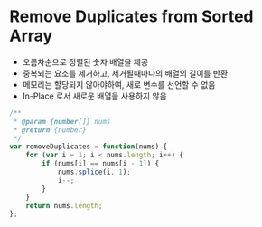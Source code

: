 # Remove Duplicates from Sorted Array

- 오름차순으로 정렬된 숫자 배열을 제공
- 중복되는 요소를 제거하고,  제거될때마다의 배열의 길이를 반환
- 메모리는 할당되지 않아야하여, 새로 변수를 선언할 수 없음
- In-Place 로서 새로운 배열을 사용하지 않음

```javascript
/**
 * @param {number[]} nums
 * @return {number}
 */
var removeDuplicates = function(nums) {
    for (var i = 1; i < nums.length; i++) {
        if (nums[i] == nums[i - 1]) {
            nums.splice(i, 1);
            i--;
        }
    }
    return nums.length;
};
```


